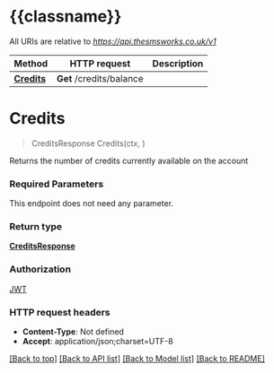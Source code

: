 # {{classname}}

All URIs are relative to *https://api.thesmsworks.co.uk/v1*

Method | HTTP request | Description
------------- | ------------- | -------------
[**Credits**](CreditsApi.md#Credits) | **Get** /credits/balance | 

# **Credits**
> CreditsResponse Credits(ctx, )


Returns the number of credits currently available on the account

### Required Parameters
This endpoint does not need any parameter.

### Return type

[**CreditsResponse**](CreditsResponse.md)

### Authorization

[JWT](../README.md#JWT)

### HTTP request headers

 - **Content-Type**: Not defined
 - **Accept**: application/json;charset=UTF-8

[[Back to top]](#) [[Back to API list]](../README.md#documentation-for-api-endpoints) [[Back to Model list]](../README.md#documentation-for-models) [[Back to README]](../README.md)

